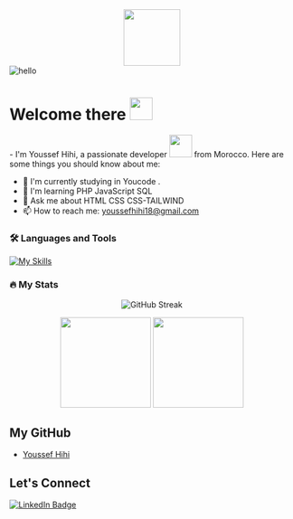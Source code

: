 <div id="header" align="center"> 
    <img src="https://media.giphy.com/media/M9gbBd9nbDrOTu1Mqx/giphy.gif" width="100"/>
</div> 
<img src="https://komarev.com/ghpvc/?username=youssefhihi&style=flat-square&color=blue" alt="hello"/>
<h1>
  Welcome there
  <img src="https://media.giphy.com/media/hvRJCLFzcasrR4ia7z/giphy.gif" width="40px"/>
</h1>
<div>- I'm Youssef Hihi, a passionate developer <img src="https://media.giphy.com/media/WUlplcMpOCEmTGBtBW/giphy.gif" width="40"> from  Morocco. Here are some things you should know about me:</div>

- 🚀 I'm currently studying in Youcode .
- 🌱 I'm learning PHP JavaScript SQL 
- 💬 Ask me about HTML CSS CSS-TAILWIND
- 📫 How to reach me:  youssefhihi18@gmail.com
  
### :hammer_and_wrench: Languages and Tools

[![My Skills](https://skills.thijs.gg/icons?i=html,css,js,php,bootstrap,mysql,tailwind,vscode,git,github,postman,figma)](https://skills.thijs.gg)


### :fire: My Stats            

<div align="center">
  <img src="http://github-readme-streak-stats.herokuapp.com?user=youssefhihi&theme=dark&background=000000" alt="GitHub Streak" />
</div>

<p align="center">
  <img src="https://github-readme-stats.vercel.app/api/top-langs/?username=youssefhihi&layout=compact&title_color=fff&text_color=fff&bg_color=0D1117" height="160px" />
  <img src="https://github-readme-stats.vercel.app/api?username=youssefhihi&title_color=fff&text_color=fff&icon_color=F7DF1E&bg_color=0D1117&show_icons=true" height="160px" />
</p>



## My GitHub
- [Youssef Hihi](https://github.com/youssefhihi)


## Let's Connect

<div id="badges">
  <a href="https://www.linkedin.com/in/youssef-hihi-566b5b2a4/">
    <img src="https://img.shields.io/badge/LinkedIn-blue?style=for-the-badge&logo=linkedin&logoColor=white" alt="LinkedIn Badge"/>
  </a>
</div>
